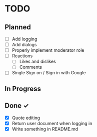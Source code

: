# TODO

## Planned

- [ ] Add logging
- [ ] Add dialogs
- [ ] Properly implement moderator role
- [ ] Reactions
  - [ ] Likes and dislikes
  - [ ] Comments
- [ ] Single Sign on / Sign in with Google

## In Progress

## Done ✓

- [x] Quote editing
- [x] Return user document when logging in
- [x] Write something in README.md
